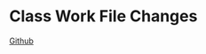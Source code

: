 # Class Work File Changes
[Github](https://github.com/victor3590/ClassWorkRepository "Github Repository")
